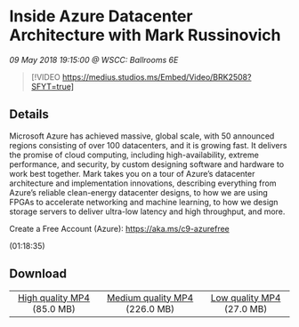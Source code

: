 # Inside Azure Datacenter Architecture with Mark Russinovich

*09 May 2018 19:15:00 @ WSCC: Ballrooms 6E*

> [!VIDEO https://medius.studios.ms/Embed/Video/BRK2508?SFYT=true]

## Details

<p>Microsoft Azure has achieved massive, global scale, with 50 announced regions consisting of over 100 datacenters, and it is growing fast. It delivers the promise of cloud computing, including high-availability, extreme performance, and security, by custom designing software and hardware to work best together. Mark takes you on a tour of Azure’s datacenter architecture and implementation innovations, describing everything from Azure’s reliable clean-energy datacenter designs, to how we are using FPGAs to accelerate networking and machine learning, to how we design storage servers to deliver ultra-low latency and high throughput, and more.</p><p>Create a Free Account (Azure): <a href="https://aka.ms/c9-azurefree">https://aka.ms/c9-azurefree</a></p> (01:18:35)

## Download

||||
|:--:|:----:|:-:|
|[High quality MP4](https://sec.ch9.ms/ch9/8c19/f90315c3-3f34-429a-b2e9-3059de6d8c19/BRK2508_high.mp4) (85.0 MB)|[Medium quality MP4](https://sec.ch9.ms/ch9/8c19/f90315c3-3f34-429a-b2e9-3059de6d8c19/BRK2508_mid.mp4) (226.0 MB)|[Low quality MP4](https://sec.ch9.ms/ch9/8c19/f90315c3-3f34-429a-b2e9-3059de6d8c19/BRK2508.mp4) (27.0 MB)|